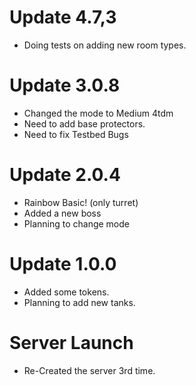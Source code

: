 # Update 4.7,3
- Doing tests on adding new room types.
# Update 3.0.8
- Changed the mode to Medium 4tdm
- Need to add base protectors.
- Need to fix Testbed Bugs
# Update 2.0.4
- Rainbow Basic! (only turret)
- Added a new boss
- Planning to change mode
# Update 1.0.0
- Added some tokens.
- Planning to add new tanks.
# Server Launch
- Re-Created the server 3rd time.
